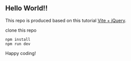 ## Hello World!!

This repo is produced based on this tutorial [Vite + jQuery](https://dev.to/chmich/setup-jquery-on-vite-598k).

clone this repo

```
npm install
npm run dev
```

Happy coding!

